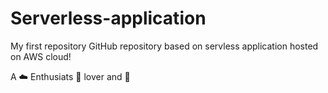 # Serverless-application
 My first repository GitHub repository based on servless application hosted on AWS cloud!
 
 A ☁️ Enthusiats 🥘 lover and 💃
